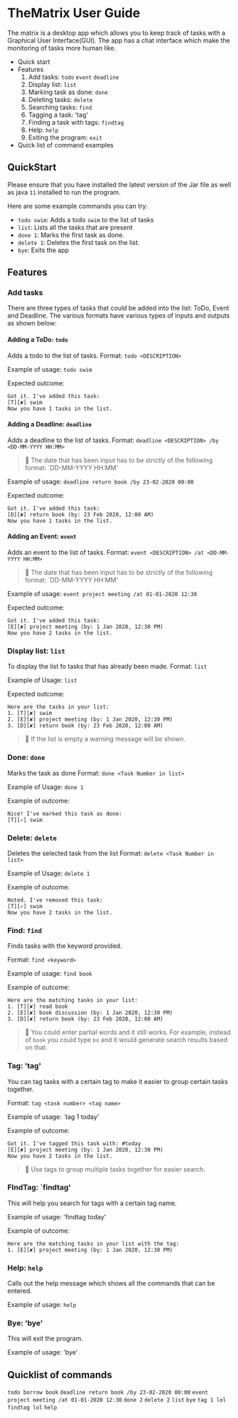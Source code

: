 # TheMatrix User Guide
The matrix is a desktop app which allows you to keep track of tasks with a Graphical User Interface(GUI). The app has a chat interface which make the monitoring of tasks more human like. 
- Quick start
- Features
	1. Add tasks: `todo` `event` `deadline` 
	2. Display list: `list`
	3. Marking task as done: `done`
	4. Deleting tasks: `delete`
	5. Searching tasks: `find`
	6. Tagging a task: 'tag'
	7. Finding a task with tags: `findtag`
	8. Help: `help`
	9. Exiting the program: `exit`
- Quick list of command examples

## QuickStart
Please ensure that you have installed the latest version of the Jar file as well as java `11` installed to run the program.

Here are some example commands you can try:

- `todo swim`: Adds a todo `swim` to the list of tasks
- `list`: Lists all the tasks that are present
- `done 1`: Marks the first task as done.
- `delete 1`: Deletes the first task on the list.
- `bye`: Exits the app

## Features 


### Add tasks 
There are three types of tasks that could be added into the list: ToDo, Event and Deadline. The various formats have various types of inputs and outputs as shown below:

#### Adding a ToDo: `todo`

Adds a todo to the list of tasks.
Format: `todo <DESCRIPTION>`

Example of usage: 
`todo swim`

Expected outcome:
```
Got it. I've added this task:
[T][✘] swim
Now you have 1 tasks in the list.
 ```
 
 #### Adding a Deadline: `deadline`

Adds a deadline to the list of tasks.
Format: `deadline <DESCRIPTION> /by <DD-MM-YYYY HH:MM>`
>:stop_sign: The date that has been input has to be strictly of the following format: `DD-MM-YYYY HH:MM'

Example of usage: 
`deadline return book /by 23-02-2020 00:00`

Expected outcome:
```
Got it. I've added this task:
[D][✘] return book (by: 23 Feb 2020, 12:00 AM)
Now you have 1 tasks in the list.
 ```
 
#### Adding an Event: `event`

Adds an event to the list of tasks.
Format: `event <DESCRIPTION> /at <DD-MM-YYYY HH:MM>`
>:stop_sign: The date that has been input has to be strictly of the following format: `DD-MM-YYYY HH:MM'

Example of usage: 
`event project meeting /at 01-01-2020 12:30`

Expected outcome:
```
Got it. I've added this task:
[E][✘] project meeting (by: 1 Jan 2020, 12:30 PM)
Now you have 2 tasks in the list.
```
 
### Display list: `list`
To display the list fo tasks that has already been made.
Format: `list`
 
Example of Usage:
 `list`
 
 Expected outcome:
```
Here are the tasks in your list:
1. [T][✘] swim
2. [E][✘] project meeting (by: 1 Jan 2020, 12:30 PM)
3. [D][✘] return book (by: 23 Feb 2020, 12:00 AM)
 ```
 
 >:stop_sign: If the list is empty a warning message will be shown.
 
### Done: `done`
Marks the task as done 
Format: `done <Task Number in list>`
 
Example of Usage:
 `done 1`
 
 Example of outcome:
```
Nice! I've marked this task as done:
[T][✓] swim
```

### Delete: `delete`
Deletes the selected task from the list 
Format: `delete <Task Number in list>`
  
Example of Usage:
`delete 1`
 
Example of outcome:
```
Noted. I've removed this task:
[T][✓] swim
Now you have 2 tasks in the list.
```
 
### Find: `find`
Finds tasks with the keyword provided.
 
 Format: `find <keyword>`
 
Example of usage:
`find book`
 
Example of outcome:
```
Here are the matching tasks in your list:
1. [T][✘] read book
2. [E][✘] book discussion (by: 1 Jan 2020, 12:30 PM)
3. [D][✘] return book (by: 23 Feb 2020, 12:00 AM)
```
 >:stop_sign: You could enter partial words and it still works. For example, instead of `book` you could type `bo` and it would generate search results based on that.
 
### Tag: 'tag'
You can tag tasks with a certain tag to make it easier to group certain tasks together.

Format: `tag <task number> <tag name>`

Example of usage:
`tag 1 today'

Example of outcome:
```
Got it. I've tagged this task with: #today
[E][✘] project meeting (by: 1 Jan 2020, 12:30 PM)
Now you have 2 tasks in the list.
```
 >:stop_sign: Use tags to group multiple tasks together for easier search.
 
### FIndTag: `findtag'
This will help you search for tags with a certain tag name.

Example of usage: 'findtag today'

Example of outcome:
```
Here are the matching tasks in your list with the tag:
1. [E][✘] project meeting (by: 1 Jan 2020, 12:30 PM)
```

### Help: `help`
Calls out the help message which shows all the commands that can be entered.

Example of usage: `help`

### Bye: 'bye'
This will exit the program.

Example of usage: 'bye'

## Quicklist of commands
`todo borrow book` `deadline return book /by 23-02-2020 00:00` `event project meeting /at 01-01-2020 12:30` `done 2` `delete 2` `list` `bye` `tag 1 lol` `findtag lol` `help`





 
 
 

 
 





